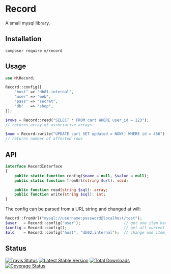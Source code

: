 # Record

A small mysql library.



## Installation

```
composer require m/record
```


## Usage

```php
use M\Record;

Record::config([
    "host" => "db01.internal",
    "user" => "web",
    "pass" => "secret",
    "db"   => "shop",
]);

$rows = Record::read("SELECT * FROM cart WHERE user_id = 123");
// returns array of associative arrays

$num = Record::write("UPDATE cart SET updated = NOW() WHERE id = 456");
// returns number of affected rows
```

## API

```php
interface RecordInterface
{
    public static function config($name = null, $value = null);
    public static function fromUrl(string $url): void;

    public function read(string $sql): array;
    public function write(string $sql): int;
}
```

The config can be parsed from a URL string and changed at will:

```php
Record::fromUrl("mysql://username:password@localhost/test");
$user   = Record::config("user");                   // get one item back
$config = Record::config();                         // get all current config back
$old    = Record::config("host", "db02.internal");  // change one item, returns old value
```


## Status

[![Travis Status](https://api.travis-ci.org/dotser/record.svg?branch=master)](https://travis-ci.org/dotser/record)
[![Latest Stable Version](https://poser.pugx.org/m/record/v/stable)](https://packagist.org/packages/m/record)
[![Total Downloads](https://poser.pugx.org/m/record/downloads)](https://packagist.org/packages/m/record)
[![Coverage Status](https://coveralls.io/repos/github/dotser/record/badge.svg?branch=master)](https://coveralls.io/github/dotser/record?branch=master)
